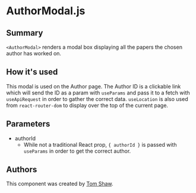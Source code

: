 # AuthorModal.js

## Summary

`<AuthorModal>` renders a modal box displaying all the papers the chosen author has worked on.

## How it's used

This modal is used on the Author page. The Author ID is a clickable link which will send the ID as a param with `useParams` and pass it to a fetch with `useApiRequest` in order to gather the correct data. `useLocation` is also used from `react-router-dom` to display over the top of the current page.

## Parameters

- authorId
  - While not a traditional React prop, `{ authorId }` is passed with `useParams` in order to get the correct author.

## Authors

This component was created by [Tom Shaw](https://github.com/tomshaw650).
